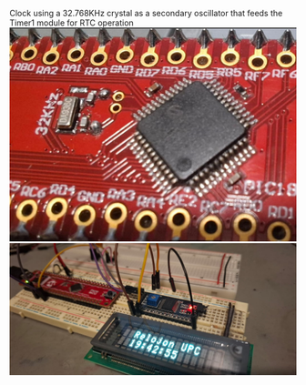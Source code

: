 Clock using a 32.768KHz crystal as a secondary oscillator that feeds the Timer1 module for RTC operation<br>
<img src="Screenshot 2024-11-18 235605.png"><br>
<img src=clock.jpg><br>

